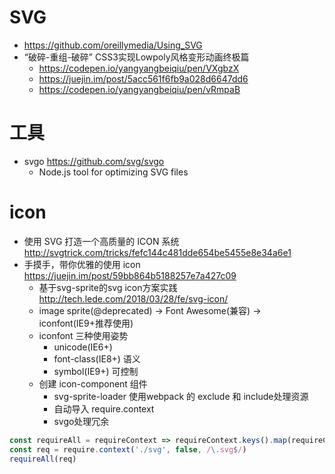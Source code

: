 # SVG 

- https://github.com/oreillymedia/Using_SVG
- “破碎-重组-破碎” CSS3实现Lowpoly风格变形动画终极篇
  - https://codepen.io/yangyangbeiqiu/pen/VXgbzX
  - https://juejin.im/post/5acc561f6fb9a028d6647dd6
  - https://codepen.io/yangyangbeiqiu/pen/vRmpaB

# 工具

- svgo https://github.com/svg/svgo
  -  Node.js tool for optimizing SVG files

# icon

- 使用 SVG 打造一个高质量的 ICON 系统 <http://svgtrick.com/tricks/fefc144c481dde654be5455e8e34a6e1>
- 手摸手，带你优雅的使用 icon <https://juejin.im/post/59bb864b5188257e7a427c09>
  - 基于svg-sprite的svg icon方案实践 http://tech.lede.com/2018/03/28/fe/svg-icon/
  - image sprite(@deprecated) -> Font Awesome(兼容) -> iconfont(IE9+推荐使用)
  - iconfont 三种使用姿势
    - unicode(IE6+)
    - font-class(IE8+) 语义
    - symbol(IE9+) 可控制
  - 创建 icon-component 组件
    - svg-sprite-loader 使用webpack 的 exclude 和 include处理资源
    - 自动导入 require.context
    - svgo处理冗余 

```js
const requireAll = requireContext => requireContext.keys().map(requireContext)
const req = require.context('./svg', false, /\.svg$/)
requireAll(req)
```